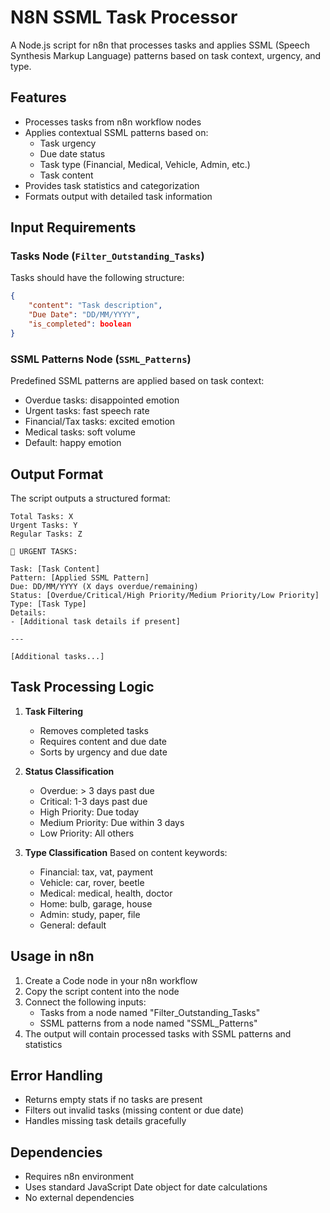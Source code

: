 # N8N SSML Task Processor

A Node.js script for n8n that processes tasks and applies SSML (Speech Synthesis Markup Language) patterns based on task context, urgency, and type.

## Features

- Processes tasks from n8n workflow nodes
- Applies contextual SSML patterns based on:
  - Task urgency
  - Due date status
  - Task type (Financial, Medical, Vehicle, Admin, etc.)
  - Task content
- Provides task statistics and categorization
- Formats output with detailed task information

## Input Requirements

### Tasks Node (`Filter_Outstanding_Tasks`)
Tasks should have the following structure:
```json
{
    "content": "Task description",
    "Due Date": "DD/MM/YYYY",
    "is_completed": boolean
}
```

### SSML Patterns Node (`SSML_Patterns`)
Predefined SSML patterns are applied based on task context:
- Overdue tasks: disappointed emotion
- Urgent tasks: fast speech rate
- Financial/Tax tasks: excited emotion
- Medical tasks: soft volume
- Default: happy emotion

## Output Format

The script outputs a structured format:
```
Total Tasks: X
Urgent Tasks: Y
Regular Tasks: Z

🚨 URGENT TASKS:

Task: [Task Content]
Pattern: [Applied SSML Pattern]
Due: DD/MM/YYYY (X days overdue/remaining)
Status: [Overdue/Critical/High Priority/Medium Priority/Low Priority]
Type: [Task Type]
Details:
- [Additional task details if present]

---

[Additional tasks...]
```

## Task Processing Logic

1. **Task Filtering**
   - Removes completed tasks
   - Requires content and due date
   - Sorts by urgency and due date

2. **Status Classification**
   - Overdue: > 3 days past due
   - Critical: 1-3 days past due
   - High Priority: Due today
   - Medium Priority: Due within 3 days
   - Low Priority: All others

3. **Type Classification**
Based on content keywords:
   - Financial: tax, vat, payment
   - Vehicle: car, rover, beetle
   - Medical: medical, health, doctor
   - Home: bulb, garage, house
   - Admin: study, paper, file
   - General: default

## Usage in n8n

1. Create a Code node in your n8n workflow
2. Copy the script content into the node
3. Connect the following inputs:
   - Tasks from a node named "Filter_Outstanding_Tasks"
   - SSML patterns from a node named "SSML_Patterns"
4. The output will contain processed tasks with SSML patterns and statistics

## Error Handling

- Returns empty stats if no tasks are present
- Filters out invalid tasks (missing content or due date)
- Handles missing task details gracefully

## Dependencies

- Requires n8n environment
- Uses standard JavaScript Date object for date calculations
- No external dependencies
